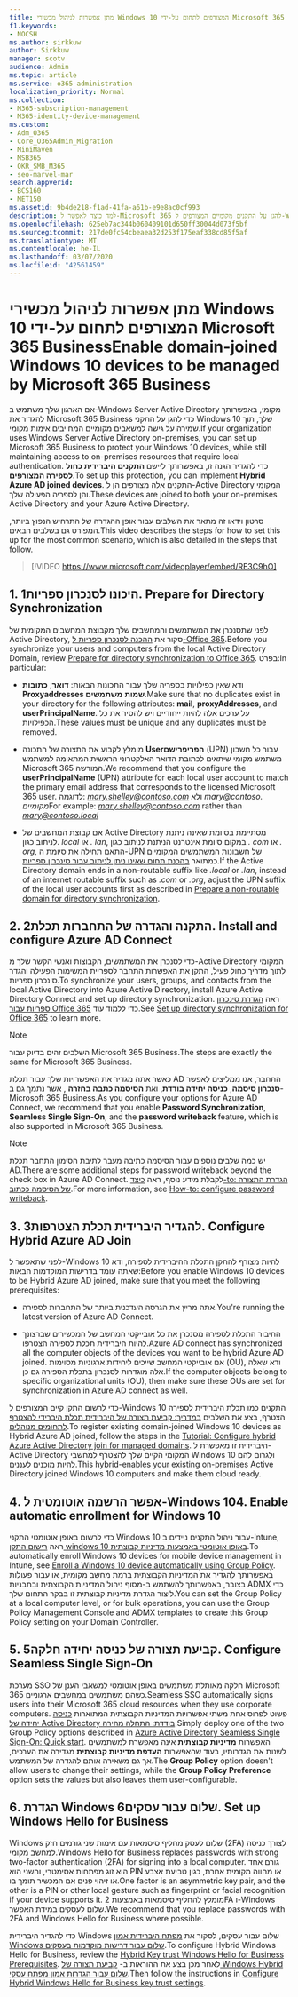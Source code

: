 ```yaml
---
title: מתן אפשרות לניהול מכשירי Windows 10 המצורפים לתחום על-ידי Microsoft 365 Business
f1.keywords:
- NOCSH
ms.author: sirkkuw
author: Sirkkuw
manager: scotv
audience: Admin
ms.topic: article
ms.service: o365-administration
localization_priority: Normal
ms.collection:
- M365-subscription-management
- M365-identity-device-management
ms.custom:
- Adm_O365
- Core_O365Admin_Migration
- MiniMaven
- MSB365
- OKR_SMB_M365
- seo-marvel-mar
search.appverid:
- BCS160
- MET150
ms.assetid: 9b4de218-f1ad-41fa-a61b-e9e8ac0cf993
description: למד כיצד לאפשר ל-Microsoft 365 להגן על התקנים מקומיים המצורפים ל-Windows 10 באמצעות ספריות בתוך מספר צעדים בלבד.
ms.openlocfilehash: 625eb7ac344b060409101d650ff30044d073f5bf
ms.sourcegitcommit: 217de0fc54cbeaea32d253f175eaf338cd85f5af
ms.translationtype: MT
ms.contentlocale: he-IL
ms.lasthandoff: 03/07/2020
ms.locfileid: "42561459"
---
```

# <a name="enable-domain-joined-windows-10-devices-to-be-managed-by-microsoft-365-business"></a><span data-ttu-id="37cff-103">מתן אפשרות לניהול מכשירי Windows 10 המצורפים לתחום על-ידי Microsoft 365 Business</span><span class="sxs-lookup"><span data-stu-id="37cff-103">Enable domain-joined Windows 10 devices to be managed by Microsoft 365 Business</span></span>

<span data-ttu-id="37cff-104">אם הארגון שלך משתמש ב-Windows Server Active Directory מקומי, באפשרותך להגדיר את Microsoft 365 Business כדי להגן על התקני Windows 10 שלך, תוך שמירה על גישה למשאבים מקומיים המחייבים אימות מקומי.</span><span class="sxs-lookup"><span data-stu-id="37cff-104">If your organization uses Windows Server Active Directory on-premises, you can set up Microsoft 365 Business to protect your Windows 10 devices, while still maintaining access to on-premises resources that require local authentication.</span></span>
<span data-ttu-id="37cff-105">כדי להגדיר הגנה זו, באפשרותך ליישם **התקנים היברידית כחול לספירה המצורפים**.</span><span class="sxs-lookup"><span data-stu-id="37cff-105">To set up this protection, you can implement **Hybrid Azure AD joined devices**.</span></span> <span data-ttu-id="37cff-106">התקנים אלה מצורפים הן ל-Active Directory המקומי והן לספריה הפעילה שלך.</span><span class="sxs-lookup"><span data-stu-id="37cff-106">These devices are joined to both your on-premises Active Directory and your Azure Active Directory.</span></span>

<span data-ttu-id="37cff-107">סרטון וידאו זה מתאר את השלבים עבור אופן ההגדרה של התרחיש הנפוץ ביותר, המפורט גם בשלבים הבאים.</span><span class="sxs-lookup"><span data-stu-id="37cff-107">This video describes the steps for how to set this up for the most common scenario, which is also detailed in the steps that follow.</span></span>

> [!VIDEO https://www.microsoft.com/videoplayer/embed/RE3C9hO]
  

## <a name="1-prepare-for-directory-synchronization"></a><span data-ttu-id="37cff-108">1. היכונו לסנכרון ספריות</span><span class="sxs-lookup"><span data-stu-id="37cff-108">1. Prepare for Directory Synchronization</span></span> 

<span data-ttu-id="37cff-109">לפני שתסנכרן את המשתמשים והמחשבים שלך מקבוצת המחשבים המקומית של Active Directory, סקור את [ההכנה לסנכרון ספריות ל-Office 365](https://docs.microsoft.com/office365/enterprise/prepare-for-directory-synchronization).</span><span class="sxs-lookup"><span data-stu-id="37cff-109">Before you synchronize your users and computers from the local Active Directory Domain, review [Prepare for directory synchronization to Office 365](https://docs.microsoft.com/office365/enterprise/prepare-for-directory-synchronization).</span></span> <span data-ttu-id="37cff-110">בפרט:</span><span class="sxs-lookup"><span data-stu-id="37cff-110">In particular:</span></span>

   - <span data-ttu-id="37cff-111">ודא שאין כפילויות בספריה שלך עבור התכונות הבאות: **דואר**, **כתובות Proxyaddresses שמות** **משתמשים**.</span><span class="sxs-lookup"><span data-stu-id="37cff-111">Make sure that no duplicates exist in your directory for the following attributes: **mail**, **proxyAddresses**, and **userPrincipalName**.</span></span> <span data-ttu-id="37cff-112">על ערכים אלה להיות ייחודיים ויש להסיר את כל הכפילויות.</span><span class="sxs-lookup"><span data-stu-id="37cff-112">These values must be unique and any duplicates must be removed.</span></span>
   
   - <span data-ttu-id="37cff-113">מומלץ לקבוע את התצורה של התכונה **Userהפריפרישם** (UPN) עבור כל חשבון משתמש מקומי שיתאים לכתובת הדואר האלקטרוני הראשית המתאימה למשתמש Microsoft 365 המורשה.</span><span class="sxs-lookup"><span data-stu-id="37cff-113">We recommend that you configure the **userPrincipalName** (UPN) attribute for each local user account to match the primary email address that corresponds to the licensed Microsoft 365 user.</span></span> <span data-ttu-id="37cff-114">לדוגמה: *mary.shelley@contoso.com* ולא *mary@contoso. מקומיים*</span><span class="sxs-lookup"><span data-stu-id="37cff-114">For example: *mary.shelley@contoso.com* rather than *mary@contoso.local*</span></span>
   
   - <span data-ttu-id="37cff-115">אם קבוצת המחשבים של Active Directory מסתיימת בסיומת שאינה ניתנת לניתוב כגון. *local* או *. lan*, במקום סיומת אינטרנט הניתנת לניתוב כגון *. com* או *. org*, התאם תחילה את סיומת ה-UPN של חשבונות המשתמשים המקומיים כמתואר [בהכנת תחום שאינו ניתן לניתוב עבור סינכרון ספריות](https://docs.microsoft.com/office365/enterprise/prepare-a-non-routable-domain-for-directory-synchronization).</span><span class="sxs-lookup"><span data-stu-id="37cff-115">If the Active Directory domain ends in a non-routable suffix like *.local* or *.lan*, instead of an internet routable suffix such as *.com* or *.org*, adjust the UPN suffix of the local user accounts first as described in [Prepare a non-routable domain for directory synchronization](https://docs.microsoft.com/office365/enterprise/prepare-a-non-routable-domain-for-directory-synchronization).</span></span> 

## <a name="2-install-and-configure-azure-ad-connect"></a><span data-ttu-id="37cff-116">2. התקנה והגדרה של התחברות תכלת</span><span class="sxs-lookup"><span data-stu-id="37cff-116">2. Install and configure Azure AD Connect</span></span>

<span data-ttu-id="37cff-117">כדי לסנכרן את המשתמשים, הקבוצות ואנשי הקשר שלך מ-Active Directory המקומי לתוך מדריך כחול פעיל, התקן את האפשרות התחבר לספריית המשימות הפעילה והגדר סינכרון ספריות.</span><span class="sxs-lookup"><span data-stu-id="37cff-117">To synchronize your users, groups, and contacts from the local Active Directory into Azure Active Directory, install Azure Active Directory Connect and set up directory synchronization.</span></span> <span data-ttu-id="37cff-118">ראה [הגדרת סינכרון ספריות עבור Office 365](https://support.office.com/article/1b3b5318-6977-42ed-b5c7-96fa74b08846) כדי ללמוד עוד.</span><span class="sxs-lookup"><span data-stu-id="37cff-118">See [Set up directory synchronization for Office 365](https://support.office.com/article/1b3b5318-6977-42ed-b5c7-96fa74b08846) to learn more.</span></span>

> [!NOTE]
> <span data-ttu-id="37cff-119">השלבים זהים בדיוק עבור Microsoft 365 Business.</span><span class="sxs-lookup"><span data-stu-id="37cff-119">The steps are exactly the same for Microsoft 365 Business.</span></span> 

<span data-ttu-id="37cff-120">כאשר אתה מגדיר את האפשרויות שלך עבור תכלת AD התחבר, אנו ממליצים לאפשר **סנכרון סיסמה**, **כניסה יחידה בודדת**, ואת **הסיסמה כתבה בחזרה** , אשר נתמך גם ב-Microsoft 365 Business.</span><span class="sxs-lookup"><span data-stu-id="37cff-120">As you configure your options for Azure AD Connect, we recommend that you enable **Password Synchronization**, **Seamless Single Sign-On**, and the **password writeback** feature, which is also supported in Microsoft 365 Business.</span></span>

> [!NOTE]
> <span data-ttu-id="37cff-121">יש כמה שלבים נוספים עבור הסיסמה כתיבה מעבר לתיבת הסימון התחבר תכלת AD.</span><span class="sxs-lookup"><span data-stu-id="37cff-121">There are some additional steps for password writeback beyond the check box in Azure AD Connect.</span></span> <span data-ttu-id="37cff-122">לקבלת מידע נוסף, ראה [כיצד-to: הגדרת התצורה של הסיסמה ככתוב](https://docs.microsoft.com/azure/active-directory/authentication/howto-sspr-writeback).</span><span class="sxs-lookup"><span data-stu-id="37cff-122">For more information, see [How-to: configure password writeback](https://docs.microsoft.com/azure/active-directory/authentication/howto-sspr-writeback).</span></span> 

## <a name="3-configure-hybrid-azure-ad-join"></a><span data-ttu-id="37cff-123">3. להגדיר היברידית תכלת הצטרפות</span><span class="sxs-lookup"><span data-stu-id="37cff-123">3. Configure Hybrid Azure AD Join</span></span>

<span data-ttu-id="37cff-124">לפני שתאפשר ל-Windows 10 להיות מצורף להתקן התכלת ההיברידית לספירה, ודא שאתה עומד בדרישות המוקדמות הבאות:</span><span class="sxs-lookup"><span data-stu-id="37cff-124">Before you enable Windows 10 devices to be Hybrid Azure AD joined, make sure that you meet the following prerequisites:</span></span>

   - <span data-ttu-id="37cff-125">אתה מריץ את הגרסה העדכנית ביותר של התחברות לספירה.</span><span class="sxs-lookup"><span data-stu-id="37cff-125">You're running the latest version of Azure AD Connect.</span></span>

   - <span data-ttu-id="37cff-126">החיבור התכלת לספירה מסנכרן את כל אובייקטי המחשב של המכשירים שברצונך להיות היברידית תכלת לספירה הצטרפו.</span><span class="sxs-lookup"><span data-stu-id="37cff-126">Azure AD connect has synchronized all the computer objects of the devices you want to be hybrid Azure AD joined.</span></span> <span data-ttu-id="37cff-127">אם אובייקטי המחשב שייכים ליחידות ארגוניות מסוימות (OU), ודא שאלה אלה מוגדרות לסנכרון בתכלת הספירה גם כן.</span><span class="sxs-lookup"><span data-stu-id="37cff-127">If the computer objects belong to specific organizational units (OU), then make sure these OUs are set for synchronization in Azure AD connect as well.</span></span>

<span data-ttu-id="37cff-128">כדי לרשום התקן קיים המצורפים ל-Windows 10 התקנים כמו תכלת היברידית לספירה הצטרף, בצע את השלבים [במדריך: קביעת תצורה של היברידית תכלת היברידי להצטרף לתחומים מנוהלים](https://docs.microsoft.com/azure/active-directory/devices/hybrid-azuread-join-managed-domains#configure-hybrid-azure-ad-join).</span><span class="sxs-lookup"><span data-stu-id="37cff-128">To register existing domain-joined Windows 10 devices as Hybrid Azure AD joined, follow the steps in the [Tutorial: Configure hybrid Azure Active Directory join for managed domains](https://docs.microsoft.com/azure/active-directory/devices/hybrid-azuread-join-managed-domains#configure-hybrid-azure-ad-join).</span></span> <span data-ttu-id="37cff-129">היברידית זו מאפשרת ל-Active Directory המקומי הקיים שלך להצטרף למחשבי Windows 10 ולגרום להם להיות מוכנים לעננים.</span><span class="sxs-lookup"><span data-stu-id="37cff-129">This hybrid-enables your existing on-premises Active Directory joined Windows 10 computers and make them cloud ready.</span></span>
    
## <a name="4-enable-automatic-enrollment-for-windows-10"></a><span data-ttu-id="37cff-130">4. אפשר הרשמה אוטומטית ל-Windows 10</span><span class="sxs-lookup"><span data-stu-id="37cff-130">4. Enable automatic enrollment for Windows 10</span></span>

 <span data-ttu-id="37cff-131">כדי לרשום באופן אוטומטי התקני Windows 10 עבור ניהול התקנים ניידים ב-Intune, ראה [רישום התקן windows 10 באופן אוטומטי באמצעות מדיניות קבוצתית](https://docs.microsoft.com/windows/client-management/mdm/enroll-a-windows-10-device-automatically-using-group-policy).</span><span class="sxs-lookup"><span data-stu-id="37cff-131">To automatically enroll Windows 10 devices for mobile device management in Intune, see [Enroll a Windows 10 device automatically using Group Policy](https://docs.microsoft.com/windows/client-management/mdm/enroll-a-windows-10-device-automatically-using-group-policy).</span></span> <span data-ttu-id="37cff-132">באפשרותך להגדיר את המדיניות הקבוצתית ברמת מחשב מקומית, או עבור פעולות בצובר, באפשרותך להשתמש ב-מסוף ניהול המדיניות הקבוצתית ובתבניות ADMX כדי ליצור הגדרת מדיניות קבוצתית זו בבקר התחום שלך.</span><span class="sxs-lookup"><span data-stu-id="37cff-132">You can set the Group Policy at a local computer level, or for bulk operations, you can use the Group Policy Management Console and ADMX templates to create this Group Policy setting on your Domain Controller.</span></span>

## <a name="5-configure-seamless-single-sign-on"></a><span data-ttu-id="37cff-133">5. קביעת תצורה של כניסה יחידה חלקה</span><span class="sxs-lookup"><span data-stu-id="37cff-133">5. Configure Seamless Single Sign-On</span></span>

  <span data-ttu-id="37cff-134">מערכת SSO חלקה מאותלת משתמשים באופן אוטומטי למשאבי הענן של Microsoft 365 כשהם משתמשים במחשבים ארגוניים.</span><span class="sxs-lookup"><span data-stu-id="37cff-134">Seamless SSO automatically signs users into their Microsoft 365 cloud resources when they use corporate computers.</span></span> <span data-ttu-id="37cff-135">פשוט לפרוס אחת משתי אפשרויות המדיניות הקבוצתית המתוארות [כניסה יחידה של Active Directory בודדת: התחלה מהירה](https://docs.microsoft.com/azure/active-directory/hybrid/how-to-connect-sso-quick-start#step-2-enable-the-feature).</span><span class="sxs-lookup"><span data-stu-id="37cff-135">Simply deploy one of the two Group Policy options described in [Azure Active Directory Seamless Single Sign-On: Quick start](https://docs.microsoft.com/azure/active-directory/hybrid/how-to-connect-sso-quick-start#step-2-enable-the-feature).</span></span> <span data-ttu-id="37cff-136">האפשרות **מדיניות קבוצתית** אינה מאפשרת למשתמשים לשנות את הגדרותיו, בעוד שהאפשרות **העדפת מדיניות קבוצתית** מגדירה את הערכים, אך גם משאירה אותם להגדרה של המשתמש.</span><span class="sxs-lookup"><span data-stu-id="37cff-136">The **Group Policy** option doesn't allow users to change their settings, while the **Group Policy Preference** option sets the values but also leaves them user-configurable.</span></span>

## <a name="6-set-up-windows-hello-for-business"></a><span data-ttu-id="37cff-137">6. הגדרת Windows שלום עבור עסקים</span><span class="sxs-lookup"><span data-stu-id="37cff-137">6. Set up Windows Hello for Business</span></span>

 <span data-ttu-id="37cff-138">Windows שלום לעסק מחליף סיסמאות עם אימות שני גורמים חזק (2FA) לצורך כניסה למחשב מקומי.</span><span class="sxs-lookup"><span data-stu-id="37cff-138">Windows Hello for Business replaces passwords with strong two-factor authentication (2FA) for signing into a local computer.</span></span> <span data-ttu-id="37cff-139">גורם אחד הוא זוג מפתחות אסימטרי, והשני הוא PIN או מחווה מקומית אחרת, כגון טביעת אצבע או זיהוי פנים אם המכשיר תומך בו.</span><span class="sxs-lookup"><span data-stu-id="37cff-139">One factor is an asymmetric key pair, and the other is a PIN or other local gesture such as fingerprint or facial recognition if your device supports it.</span></span> <span data-ttu-id="37cff-140">מומלץ להחליף סיסמאות באמצעות 2FA ו-Windows שלום לעסקים במידת האפשר.</span><span class="sxs-lookup"><span data-stu-id="37cff-140">We recommend that you replace passwords with 2FA and Windows Hello for Business where possible.</span></span>

<span data-ttu-id="37cff-141">כדי להגדיר היברידית Windows שלום עבור עסקים, לסקור את [מפתח היברידית אמון Windows שלום עבור דרישות מוקדמות בעסקים](https://docs.microsoft.com/windows/security/identity-protection/hello-for-business/hello-hybrid-key-trust-prereqs).</span><span class="sxs-lookup"><span data-stu-id="37cff-141">To configure Hybrid Windows Hello for Business, review the [Hybrid Key trust Windows Hello for Business Prerequisites](https://docs.microsoft.com/windows/security/identity-protection/hello-for-business/hello-hybrid-key-trust-prereqs).</span></span> <span data-ttu-id="37cff-142">לאחר מכן בצע את ההוראות ב- [קביעת תצורה של Windows Hybrid שלום עבור הגדרות אמון מפתח עסקי](https://docs.microsoft.com/windows/security/identity-protection/hello-for-business/hello-hybrid-key-whfb-settings).</span><span class="sxs-lookup"><span data-stu-id="37cff-142">Then follow the instructions in [Configure Hybrid Windows Hello for Business key trust settings](https://docs.microsoft.com/windows/security/identity-protection/hello-for-business/hello-hybrid-key-whfb-settings).</span></span> 
